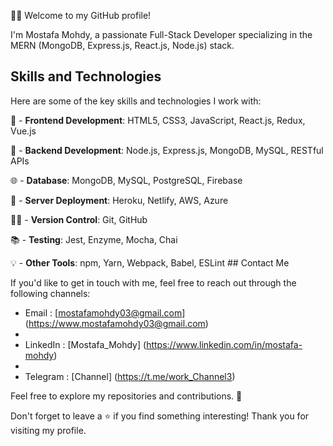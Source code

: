 👨‍🏫 Welcome to my GitHub profile!

I'm Mostafa Mohdy, a passionate Full-Stack Developer specializing in the MERN (MongoDB, Express.js, React.js, Node.js) stack.

## Skills and Technologies

Here are some of the key skills and technologies I work with:

 🌿 - **Frontend Development**: HTML5, CSS3, JavaScript, React.js, Redux, Vue.js 
 
 🤝 - **Backend Development**: Node.js, Express.js, MongoDB, MySQL, RESTful APIs
 
 🌐 - **Database**: MongoDB, MySQL, PostgreSQL, Firebase
 
 📖 - **Server Deployment**: Heroku, Netlify, AWS, Azure
 
 👩‍🎓 - **Version Control**: Git, GitHub

 📚 - **Testing**: Jest, Enzyme, Mocha, Chai
 
 💡  - **Other Tools**: npm, Yarn, Webpack, Babel, ESLint ## Contact Me


If you'd like to get in touch with me, feel free to reach out through the following channels:

- Email : [mostafamohdy03@gmail.com] (https://www.mostafamohdy03@gmail.com)
- 
- LinkedIn : [Mostafa_Mohdy]  (https://www.linkedin.com/in/mostafa-mohdy)
- 
- Telegram : [Channel]  (https://t.me/work_Channel3)

Feel free to explore my repositories and contributions. 🌟

Don't forget to leave a ⭐️ if you find something interesting! Thank you for visiting my profile.

